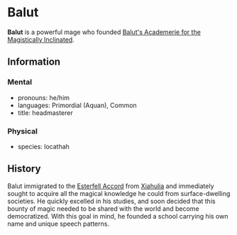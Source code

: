 # Balut

**Balut** is a powerful mage who founded [Balut's Academerie for the Magistically Inclinated](../baluts-academerie.md).

## Information

### Mental

- pronouns: he/him
- languages: Primordial (Aquan), Common
- title: headmasterer

### Physical

- species: locathah

## History

Balut immigrated to the [Esterfell Accord](../../../societies/esterfell-accord/esterfell-accord.md) from [Xiahulia](../../../societies/xiahulia.md) and immediately sought to acquire all the magical knowledge he could from surface-dwelling societies. He quickly excelled in his studies, and soon decided that this bounty of magic needed to be shared with the world and become democratized. With this goal in mind, he founded a school carrying his own name and unique speech patterns.
